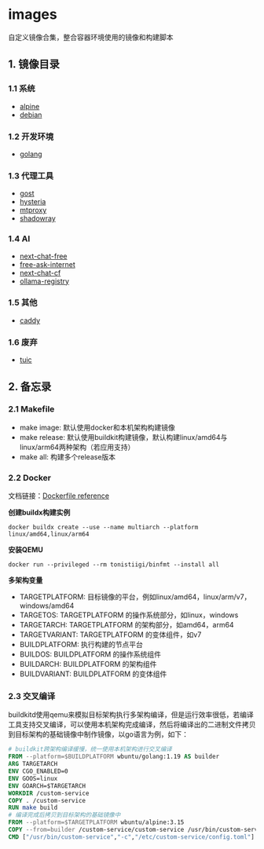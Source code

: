 # images

自定义镜像合集，整合容器环境使用的镜像和构建脚本

## 1. 镜像目录

### 1.1 系统

- [alpine](os/alpine)
- [debian](os/debian)

### 1.2 开发环境

- [golang](dev/golang)

### 1.3 代理工具

- [gost](proxy/gost)
- [hysteria](proxy/hysteria)
- [mtproxy](proxy/mtproxy)
- [shadowray](proxy/shadowray)

### 1.4 AI

- [next-chat-free](ai/next-chat-free)
- [free-ask-internet](ai/free-ask-internet)
- [next-chat-cf](ai/next-chat-cf)
- [ollama-registry](ai/ollama-registry)

### 1.5 其他

- [caddy](others/caddy)

### 1.6 废弃

- [tuic](deprecated/tuic)

## 2. 备忘录

### 2.1 Makefile

- make image: 默认使用docker和本机架构构建镜像
- make release: 默认使用buildkit构建镜像，默认构建linux/amd64与linux/arm64两种架构（若应用支持）
- make all: 构建多个release版本

### 2.2 Docker

文档链接：[Dockerfile reference](https://docs.docker.com/build/building/multi-platform/)

**创建buildx构建实例**

```	shell
docker buildx create --use --name multiarch --platform linux/amd64,linux/arm64
```

**安装QEMU**

```shell
docker run --privileged --rm tonistiigi/binfmt --install all
```

**多架构变量**

- TARGETPLATFORM: 目标镜像的平台，例如linux/amd64，linux/arm/v7， windows/amd64
- TARGETOS: TARGETPLATFORM 的操作系统部分，如linux，windows
- TARGETARCH: TARGETPLATFORM 的架构部分，如amd64，arm64
- TARGETVARIANT: TARGETPLATFORM 的变体组件，如v7
- BUILDPLATFORM: 执行构建的节点平台
- BUILDOS: BUILDPLATFORM 的操作系统组件
- BUILDARCH: BUILDPLATFORM 的架构组件
- BUILDVARIANT: BUILDPLATFORM 的变体组件

### 2.3 交叉编译

buildkitd使用qemu来模拟目标架构执行多架构编译，但是运行效率很低，若编译工具支持交叉编译，可以使用本机架构完成编译，然后将编译出的二进制文件拷贝到目标架构的基础镜像中制作镜像，以go语言为例，如下：

```dockerfile
# buildkit跨架构编译缓慢，统一使用本机架构进行交叉编译
FROM --platform=$BUILDPLATFORM wbuntu/golang:1.19 AS builder
ARG TARGETARCH
ENV CGO_ENABLED=0
ENV GOOS=linux
ENV GOARCH=$TARGETARCH
WORKDIR /custom-service
COPY . /custom-service
RUN make build
# 编译完成后拷贝到目标架构的基础镜像中
FROM --platform=$TARGETPLATFORM wbuntu/alpine:3.15
COPY --from=builder /custom-service/custom-service /usr/bin/custom-service
CMD ["/usr/bin/custom-service","-c","/etc/custom-service/config.toml"]
```

